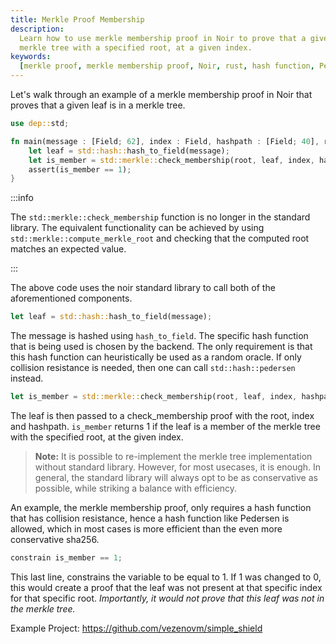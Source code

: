 ```yaml
---
title: Merkle Proof Membership
description:
  Learn how to use merkle membership proof in Noir to prove that a given leaf is a member of a
  merkle tree with a specified root, at a given index.
keywords:
  [merkle proof, merkle membership proof, Noir, rust, hash function, Pedersen, sha256, merkle tree]
---
```


Let's walk through an example of a merkle membership proof in Noir that proves that a given leaf is
in a merkle tree.

```rust
use dep::std;

fn main(message : [Field; 62], index : Field, hashpath : [Field; 40], root : Field) {
    let leaf = std::hash::hash_to_field(message);
    let is_member = std::merkle::check_membership(root, leaf, index, hashpath);
    assert(is_member == 1);
}

```

:::info

The `std::merkle::check_membership` function is no longer in the standard library. The equivalent functionality can be achieved by using `std::merkle::compute_merkle_root` and checking that the computed root matches an expected value.

:::

The above code uses the noir standard library to call both of the aforementioned components.

```rust
let leaf = std::hash::hash_to_field(message);
```

The message is hashed using `hash_to_field`. The specific hash function that is being used is chosen
by the backend. The only requirement is that this hash function can heuristically be used as a
random oracle. If only collision resistance is needed, then one can call `std::hash::pedersen`
instead.

```rust
let is_member = std::merkle::check_membership(root, leaf, index, hashpath);
```

The leaf is then passed to a check_membership proof with the root, index and hashpath. `is_member`
returns 1 if the leaf is a member of the merkle tree with the specified root, at the given index.

> **Note:** It is possible to re-implement the merkle tree implementation without standard library.
> However, for most usecases, it is enough. In general, the standard library will always opt to be
> as conservative as possible, while striking a balance with efficiency.

An example, the merkle membership proof, only requires a hash function that has collision
resistance, hence a hash function like Pedersen is allowed, which in most cases is more efficient
than the even more conservative sha256.

```rust
constrain is_member == 1;
```

This last line, constrains the variable to be equal to 1. If 1 was changed to 0, this would create a
proof that the leaf was not present at that specific index for that specific root. _Importantly, it
would not prove that this leaf was not in the merkle tree._

Example Project: <https://github.com/vezenovm/simple_shield>
